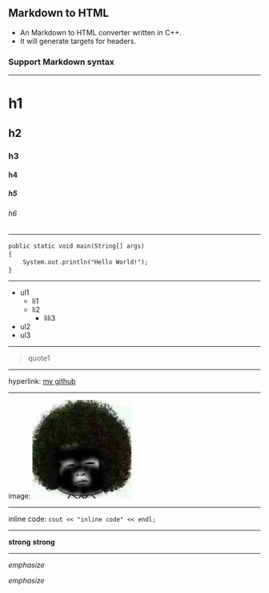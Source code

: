 ## Markdown to HTML
* An Markdown to HTML converter written in C++.
* It will generate targets for headers.

### Support Markdown syntax

---

# h1 

## h2

### h3

#### h4

##### h5

###### h6

---


```
public static void main(String[] args)
{
	System.out.println("Hello World!");
}
```

---

- ul1
	- li1
	- li2
		- lili3
- ul2
- ul3

---

> quote1

---

hyperlink: [my github](https://github.com/llgithubll?tab=overview&from=2016-07-01&to=2016-07-31&utf8=%E2%9C%93 "my github title")

---

image: ![me](wo.jpg "my picture")

---

inline code: `cout << "inline code" << endl;`

---

**strong**
__strong__

---

*emphasize*

_emphasize_

